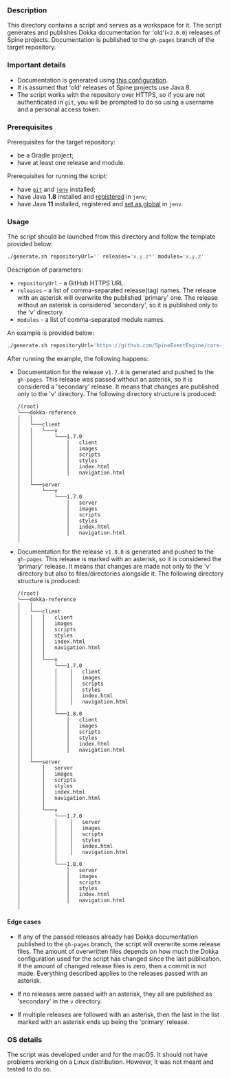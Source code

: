 ### Description

This directory contains a script and serves as a workspace for it. The script generates and publishes
Dokka documentation for 'old'(`<2.0.0`) releases of Spine projects. Documentation is published to 
the `gh-pages` branch of the target repository.

### Important details

- Documentation is generated using [this configuration](../../buildSrc/src/main/kotlin/dokka-for-java.gradle.kts).
- It is assumed that 'old' releases of Spine projects use Java 8.
- The script works with the repository over HTTPS, so if you are not authenticated in `git`, 
  you will be prompted to do so using a username and a personal access token.

### Prerequisites

Prerequisites for the target repository:
- be a Gradle project;
- have at least one release and module.

Prerequisites for running the script:
- have [`git`](https://git-scm.com/downloads) and [`jenv`](https://github.com/jenv/jenv#12-adding-your-java-environment) installed;
- have Java **1.8** installed and [registered](https://github.com/jenv/jenv#12-adding-your-java-environment) in `jenv`;
- have Java **11** installed, registered and [set as global](https://github.com/jenv/jenv#13-setting-a-global-java-version) in `jenv`.

### Usage

The script should be launched from this directory and follow the template provided below:
```Bash
./generate.sh repositoryUrl='' releases='x,y,z*' modules='x,y,z'
```

Description of parameters:
* `repositoryUrl` - a GitHub HTTPS URL.
* `releases` - a list of comma-separated release(tag) names. The release with an asterisk will 
overwrite the published 'primary' one. The release without an asterisk is considered 'secondary', 
so it is published only to the 'v' directory.
* `modules` - a list of comma-separated module names.

An example is provided below:
```Bash
./generate.sh repositoryUrl='https://github.com/SpineEventEngine/core-java.git' releases='v1.7.0,v1.8.0*' modules='core,client'
```

After running the example, the following happens:

- Documentation for the release `v1.7.0` is generated and pushed to the `gh-pages`. This release was 
passed without an asterisk, so it is considered a 'secondary' release. It means that changes are 
published only to the 'v' directory. The following directory structure is produced:
    ```
    /(root)
    └───dokka-reference
    │   │
    │   └───client
    │   │   └───v
    │   │       └───1.7.0
    │   │           │   client
    │   │           │   images
    │   │           │   scripts
    │   │           │   styles
    │   │           │   index.html
    │   │           │   navigation.html
    │   │
    │   └───server
    │       └───v
    │           └───1.7.0
    │               │   server
    │               │   images
    │               │   scripts
    │               │   styles
    │               │   index.html
    │               │   navigation.html
    │
    ```

- Documentation for the release `v1.8.0` is generated and pushed to the `gh-pages`. This release is 
marked with an asterisk, so it is considered the 'primary' release. It means that changes are made 
not only to the 'v' directory but also to files/directories alongside it. The following directory 
structure is produced:
    ```
    /(root)
    └───dokka-reference
    │   │
    │   └───client
    │   │   │   client
    │   │   │   images
    │   │   │   scripts
    │   │   │   styles
    │   │   │   index.html
    │   │   │   navigation.html
    │   │   │
    │   │   └───v
    │   │       └───1.7.0
    │   │       │    │   client
    │   │       │    │   images
    │   │       │    │   scripts
    │   │       │    │   styles
    │   │       │    │   index.html
    │   │       │    │   navigation.html
    │   │       │   
    │   │       └───1.8.0
    │   │           │   client
    │   │           │   images
    │   │           │   scripts
    │   │           │   styles
    │   │           │   index.html
    │   │           │   navigation.html
    │   │
    │   └───server
    │       │   server
    │       │   images
    │       │   scripts
    │       │   styles
    │       │   index.html
    │       │   navigation.html
    │       │
    │       └───v
    │           └───1.7.0
    │           │    │   server
    │           │    │   images
    │           │    │   scripts
    │           │    │   styles
    │           │    │   index.html
    │           │    │   navigation.html
    │           │   
    │           └───1.8.0
    │               │   server
    │               │   images
    │               │   scripts
    │               │   styles
    │               │   index.html
    │               │   navigation.html
    │
    ```
#### Edge cases

- If any of the passed releases already has Dokka documentation published to the `gh-pages` branch, 
the script will overwrite some release files. The amount of overwritten files depends on how much the 
Dokka configuration used for the script has changed since the last publication. If the amount of 
changed release files is zero, then a commit is not made. Everything described applies to the releases 
passed with an asterisk.

- If no releases were passed with an asterisk, they all are published as 'secondary' in the `v` directory.

- If multiple releases are followed with an asterisk, then the last in the list marked with an asterisk 
ends up being the 'primary' release.

### OS details

The script was developed under and for the macOS. It should not have problems working on a Linux 
distribution. However, it was not meant and tested to do so.
